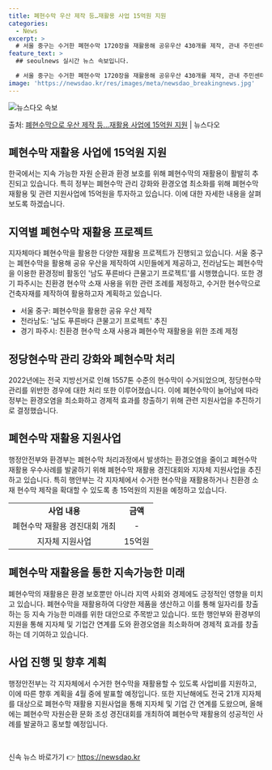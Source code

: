 ```yaml
---
title: 폐현수막 우산 제작 등…재활용 사업 15억원 지원
categories:
  - News
excerpt: >
  # 서울 중구는 수거한 폐현수막 1720장을 재활용해 공유우산 430개를 제작, 관내 주민센터복지관 등 15…
feature_text: >
  ## seoulnews 실시간 뉴스 속보입니다.

  # 서울 중구는 수거한 폐현수막 1720장을 재활용해 공유우산 430개를 제작, 관내 주민센터복지관 등 15…
image: 'https://newsdao.kr/res/images/meta/newsdao_breakingnews.jpg'
---
```


![뉴스다오 속보](https://newsdao.kr/res/images/meta/newsdao_breakingnews.jpg)

<p>출처: <a href="https://newsdao.kr/3533" rel="dofollow">폐현수막으로 우산 제작 등…재활용 사업에 15억원 지원</a> | 뉴스다오</p>

<h2 data-ke-size="size26">폐현수막 재활용 사업에 15억원 지원</h2>
<p data-ke-size="size16">한국에서는 지속 가능한 자원 순환과 환경 보호를 위해 폐현수막의 재활용이 활발히 추진되고 있습니다. 특히 정부는 폐현수막 관리 강화와 환경오염 최소화를 위해 폐현수막 재활용 및 관련 지원사업에 15억원을 투자하고 있습니다. 이에 대한 자세한 내용을 살펴보도록 하겠습니다.</p>

<h2 data-ke-size="size24">지역별 폐현수막 재활용 프로젝트</h2>
<p data-ke-size="size16">지자체마다 폐현수막을 활용한 다양한 재활용 프로젝트가 진행되고 있습니다. 서울 중구는 폐현수막을 활용해 공유 우산을 제작하여 시민들에게 제공하고, 전라남도는 폐현수막을 이용한 환경정비 활동인 '남도 푸른바다 큰물고기 프로젝트'를 시행했습니다. 또한 경기 파주시는 친환경 현수막 소재 사용을 위한 관련 조례를 제정하고, 수거한 현수막으로 건축자재를 제작하여 활용하고자 계획하고 있습니다.</p>
<ul>
  <li>서울 중구: 폐현수막을 활용한 공유 우산 제작</li>
  <li>전라남도: '남도 푸른바다 큰물고기 프로젝트' 추진</li>
  <li>경기 파주시: 친환경 현수막 소재 사용과 폐현수막 재활용을 위한 조례 제정</li>
</ul>

<h2 data-ke-size="size24">정당현수막 관리 강화와 폐현수막 처리</h2>
<p data-ke-size="size16">2022년에는 전국 지방선거로 인해 1557톤 수준의 현수막이 수거되었으며, 정당현수막 관리를 위반한 경우에 대한 처리 또한 이루어졌습니다. 이에 폐현수막이 늘어남에 따라 정부는 환경오염을 최소화하고 경제적 효과를 창출하기 위해 관련 지원사업을 추진하기로 결정했습니다.</p>

<h2 data-ke-size="size24">폐현수막 재활용 지원사업</h2>
<p data-ke-size="size16">행정안전부와 환경부는 폐현수막 처리과정에서 발생하는 환경오염을 줄이고 폐현수막 재활용 우수사례를 발굴하기 위해 폐현수막 재활용 경진대회와 지자체 지원사업을 추진하고 있습니다. 특히 행안부는 각 지자체에서 수거한 현수막을 재활용하거나 친환경 소재 현수막 제작을 확대할 수 있도록 총 15억원의 지원을 예정하고 있습니다.</p>
<table>
  <tr>
    <td style="text-align: center; height: 17px;"><b>사업 내용</b></td>
    <td style="text-align: center; height: 17px;"><b>금액</b></td>
  </tr>
  <tr>
    <td style="text-align: center; height: 17px;">폐현수막 재활용 경진대회 개최</td>
    <td style="text-align: center; height: 17px;">-</td>
  </tr>
  <tr>
    <td style="text-align: center; height: 17px;">지자체 지원사업</td>
    <td style="text-align: center; height: 17px;">15억원</td>
  </tr>
</table>

<h2 data-ke-size="size24">폐현수막 재활용을 통한 지속가능한 미래</h2>
<p data-ke-size="size16">폐현수막의 재활용은 환경 보호뿐만 아니라 지역 사회와 경제에도 긍정적인 영향을 미치고 있습니다. 폐현수막을 재활용하여 다양한 제품을 생산하고 이를 통해 일자리를 창출하는 등 지속 가능한 미래를 위한 대안으로 주목받고 있습니다. 또한 행안부와 환경부의 지원을 통해 지자체 및 기업간 연계를 도와 환경오염을 최소화하며 경제적 효과를 창출하는 데 기여하고 있습니다.</p>

<h2 data-ke-size="size24">사업 진행 및 향후 계획</h2>
<p data-ke-size="size16">행정안전부는 각 지자체에서 수거한 현수막을 재활용할 수 있도록 사업비를 지원하고, 이에 따른 향후 계획을 4월 중에 발표할 예정입니다. 또한 지난해에도 전국 21개 지자체를 대상으로 폐현수막 재활용 지원사업을 통해 지자체 및 기업 간 연계를 도왔으며, 올해에는 폐현수막 자원순환 문화 조성 경진대회를 개최하여 폐현수막 재활용의 성공적인 사례를 발굴하고 홍보할 예정입니다.</p>

<p data-ke-size="size16">&nbsp;</p> 

신속 뉴스 바로가기 👉 <a href="https://newsdao.kr" rel="dofollow">https://newsdao.kr</a>


